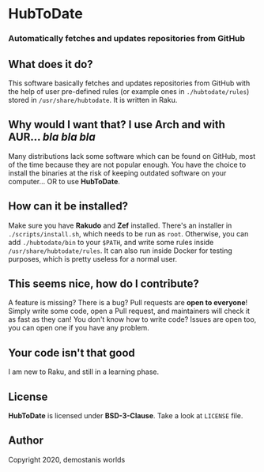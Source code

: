 # HubToDate
### Automatically fetches and updates repositories from GitHub

## What does it do?
This software basically fetches and updates repositories from GitHub
with the help of user pre-defined rules (or example ones in `./hubtodate/rules`)
stored in `/usr/share/hubtodate`. It is written in Raku.

## Why would I want that? I use Arch and with AUR... *bla bla bla*
Many distributions lack some software which can be found on GitHub, most of
the time because they are not popular enough. You have the choice to install
the binaries at the risk of keeping outdated software on your computer...
OR to use **HubToDate**.

## How can it be installed?
Make sure you have **Rakudo** and **Zef** installed.
There's an installer in `./scripts/install.sh`, which needs to be run as `root`.
Otherwise, you can add `./hubtodate/bin` to your `$PATH`, and write some rules inside
`/usr/share/hubtodate/rules`. It can also run inside Docker for testing purposes, which
is pretty useless for a normal user.

## This seems nice, how do I contribute?
A feature is missing? There is a bug?
Pull requests are **open to everyone**! Simply write some code, open a
Pull request, and maintainers will check it as fast as they can!
You don't know how to write code? Issues are open too, you can
open one if you have any problem.

## Your code isn't that good
I am new to Raku, and still in a learning phase.

## License
**HubToDate** is licensed under **BSD-3-Clause**.
Take a look at `LICENSE` file.

## Author
Copyright 2020, demostanis worlds
